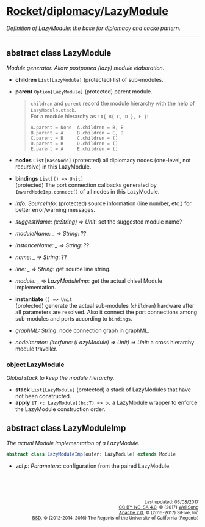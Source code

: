 [Rocket](../Readme.md)/[diplomacy](../diplomacy.md)/[LazyModule](https://github.com/freechipsproject/rocket-chip/blob/master/src/main/scala/diplomacy/LazyModule.scala)
=====================
*Definition of LazyModule: the base for diplomacy and cacke pattern.*

**********************

## abstract class LazyModule
*Module generator. Allow postponed (lazy) module elaboration.*

+ **children** `List[LazyModule]` (protected) list of sub-modules.
+ **parent** `Option[LazyModule]` (protected) parent module.

  > `childran` and `parent` record the module hierarchy with the help of `LazyModule.stack`.<br>
  > For a module hierarchy as : `A{ B{ C, D }, E }`:
  > ~~~
  > A.parent = None  A.children = B, E
  > B.parent = A     B.children = C, D
  > C.parent = B     C.children = ()
  > D.parent = B     D.children = ()
  > E.parent = A     E.children = ()
  > ~~~

+ **nodes** `List[BaseNode]` (protected) all diplomacy nodes (one-level, not recursive) in this LazyModule.
+ **bindings** `List[() => Unit]`<br>
  (protected) The port connection callbacks generated by `InwardNodeImp.connect()` of all nodes in this LazyModule.
+ *info: SourceInfo*: (protected) source information (line number, etc.) for better error/warning messages.
+ *suggestName: (x:String) => Unit*: set the suggested module name?
+ *moduleName: _ => String*: ??
+ *instanceName: _ => String*: ??
+ *name: _ => String*: ??
+ *line: _ => String*: get source line string.
+ *module: _ => LazyModuleImp*: get the actual chisel Module implementation.
+ **instantiate** `() => Unit`<br>
  (protected) generate the actual sub-modules (`children`) hardware after all parameters are resolved.
  Also it connect the port connections among sub-modules and ports according to `bindings`.
+ *graphML: String*: node connection graph in graphML.
+ *nodeIterator: (iterfunc: (LazyModule) => Unit) => Unit*: a cross hierarchy module traveller.

### object LazyModule
*Global stack to keep the module hierarchy.*

+ **stack** `List[LazyModule]` (protected) a stack of LazyModules that have not been constructed.
+ **apply** `[T <: LazyModule](bc:T) => bc` a LazyModule wrapper to enforce the LazyModule construction order.

## abstract class LazyModuleImp
*The actual Module implementation of a LazyModule.*

~~~scala
abstract class LazyModuleImp(outer: LazyModule) extends Module
~~~

+ *val p: Parameters*: configuration from the paired LazyModule.








<br><br><br><p align="right">
<sub>
Last updated: 03/08/2017<br>
[CC BY-NC-SA 4.0](https://creativecommons.org/licenses/by-nc-sa/4.0/), &copy; (2017) [Wei Song](mailto:wsong83@gmail.com)<br>
[Apache 2.0](https://github.com/freechipsproject/rocket-chip/blob/master/LICENSE.SiFive), &copy; (2016-2017) SiFive, Inc<br>
[BSD](https://github.com/freechipsproject/rocket-chip/blob/master/LICENSE.Berkeley), &copy; (2012-2014, 2016) The Regents of the University of California (Regents)
</sub>
</p>
